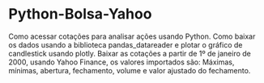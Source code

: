 # Python-Bolsa-Yahoo

Como acessar cotações para analisar ações usando Python.
Como baixar os dados usando a biblioteca pandas_datareader e plotar o gráfico de candlestick usando plotly.
Baixar as cotações a partir de 1º de janeiro de 2000, usando Yahoo Finance, os valores importados são: Máximas, mínimas, abertura, fechamento, volume e valor ajustado do fechamento.
